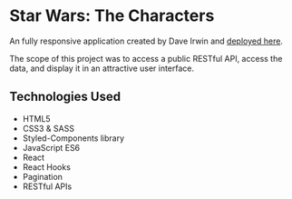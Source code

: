 # Star Wars: The Characters

An fully responsive application created by Dave Irwin and [deployed here](https://star-wars-the-characters.netlify.com).

The scope of this project was to access a public RESTful API, access the data, and display it in an attractive user interface. 

## Technologies Used

* HTML5
* CSS3 & SASS
* Styled-Components library
* JavaScript ES6
* React
* React Hooks
* Pagination
* RESTful APIs
